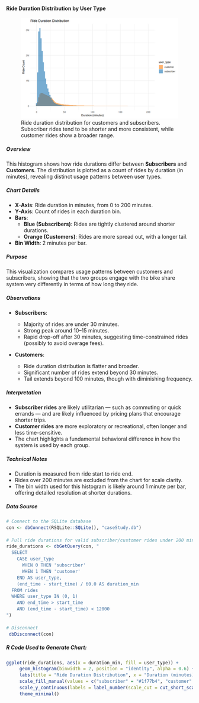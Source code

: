 #### Ride Duration Distribution by User Type

<figure class="float-right">
  <a href="../images/Ride_Duration_Distribution.png" target="_blank" title="Select image to open full sized chart">
  <img src="../images/thumbnails/Ride_Duration_Distribution.png" alt="Histogram showing the distribution of ride durations for rides, split by user type. Subscriber rides are sharply concentrated under 30 minutes, while customer rides are more spread out with a longer tail.">
  </a>
  <figcaption>
  Ride duration distribution for customers and subscribers. Subscriber rides tend to be shorter and more consistent, while customer rides show a broader range.
  </figcaption>
</figure>

##### Overview

This histogram shows how ride durations differ between **Subscribers** and **Customers**. The distribution is plotted as a count of rides by duration (in minutes), revealing distinct usage patterns between user types.

##### Chart Details

- **X-Axis**: Ride duration in minutes, from 0 to 200 minutes.
- **Y-Axis**: Count of rides in each duration bin.
- **Bars**:
  - **Blue (Subscribers)**: Rides are tightly clustered around shorter durations.
  - **Orange (Customers)**: Rides are more spread out, with a longer tail.
- **Bin Width**: 2 minutes per bar.

##### Purpose

This visualization compares usage patterns between customers and subscribers, showing that the two groups engage with the bike share system very differently in terms of how long they ride.

##### Observations

- **Subscribers**:
  - Majority of rides are under 30 minutes.
  - Strong peak around 10–15 minutes.
  - Rapid drop-off after 30 minutes, suggesting time-constrained rides (possibly to avoid overage fees).

- **Customers**:
  - Ride duration distribution is flatter and broader.
  - Significant number of rides extend beyond 30 minutes.
  - Tail extends beyond 100 minutes, though with diminishing frequency.

##### Interpretation

- **Subscriber rides** are likely utilitarian — such as commuting or quick errands — and are likely influenced by pricing plans that encourage shorter trips.
- **Customer rides** are more exploratory or recreational, often longer and less time-sensitive.
- The chart highlights a fundamental behavioral difference in how the system is used by each group.

##### Technical Notes

- Duration is measured from ride start to ride end.
- Rides over 200 minutes are excluded from the chart for scale clarity.
- The bin width used for this histogram is likely around 1 minute per bar, offering detailed resolution at shorter durations.

##### Data Source

```R
# Connect to the SQLite database
con <- dbConnect(RSQLite::SQLite(), "caseStudy.db")

# Pull ride durations for valid subscriber/customer rides under 200 min
ride_durations <- dbGetQuery(con, "
  SELECT
    CASE user_type
      WHEN 0 THEN 'subscriber'
      WHEN 1 THEN 'customer'
    END AS user_type,
    (end_time - start_time) / 60.0 AS duration_min
  FROM rides
  WHERE user_type IN (0, 1)
    AND end_time > start_time
    AND (end_time - start_time) < 12000
")

# Disconnect
 dbDisconnect(con)
```
##### R Code Used to Generate Chart:

```R
ggplot(ride_durations, aes(x = duration_min, fill = user_type)) +
     geom_histogram(binwidth = 2, position = "identity", alpha = 0.6) +
     labs(title = "Ride Duration Distribution", x = "Duration (minutes)", y = "Ride Count") +
     scale_fill_manual(values = c("subscriber" = "#1f77b4", "customer" = "#ff7f0e")) +
     scale_y_continuous(labels = label_number(scale_cut = cut_short_scale())) + 
     theme_minimal()
```

